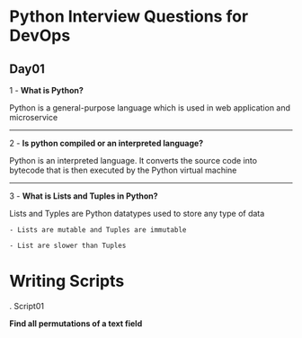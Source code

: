 # Python Interview Questions for DevOps

## Day01

1 -  **What is Python?**


Python is a general-purpose language which is used in web application and microservice

---

2 - **Is python compiled or an interpreted language?**


Python is an interpreted language. It converts the source code into bytecode that is then executed by the Python virtual machine

---

3 - **What is Lists and Tuples in Python?**


Lists and Typles are Python datatypes used to store any type of data

    - Lists are mutable and Tuples are immutable

    - List are slower than Tuples  

# Writing Scripts

. Script01 

**Find all permutations of a text field**